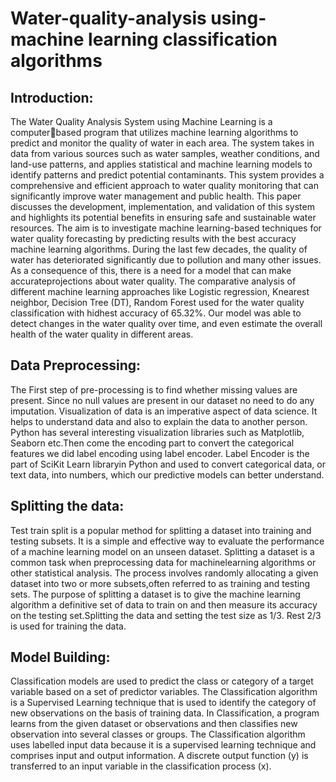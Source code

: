 # Water-quality-analysis using- machine learning classification algorithms

## Introduction:
 The Water Quality Analysis System using Machine Learning is a computerbased program that utilizes machine learning algorithms to predict and monitor the quality of water in each area. The system takes in data from various sources such as water samples, weather conditions, and land-use patterns, and applies statistical and machine learning models to identify patterns and predict potential contaminants. This system provides a comprehensive and efficient approach to water quality monitoring that can significantly improve water management and public health. This paper discusses the development, implementation, and validation of this system and highlights its potential benefits in ensuring safe and sustainable water resources. The aim is to investigate machine learning-based techniques for water quality forecasting by predicting results with the best accuracy machine learning algorithms. During the last few decades, the quality of water has deteriorated significantly due to pollution and many other issues. As a consequence of this, there is a need for a model that can make accurateprojections about water quality. The comparative analysis of different machine learning approaches like Logistic regression, Knearest neighbor, Decision Tree (DT), Random Forest used for the water quality classification with hidhest accuracy of 65.32%. Our model was able to detect changes in the water quality over 
time, and even estimate the overall health of the water quality in different areas.

## Data Preprocessing:
 The First step of pre-processing is to find whether missing values are present. Since no null values are present in our dataset no need to do any imputation. Visualization of data is an imperative aspect of data science. It helps to understand data and also to explain the data to another person. Python has several interesting visualization libraries such as Matplotlib, Seaborn etc.Then come the encoding part to convert the categorical features we did label encoding using label encoder. Label Encoder is the part of SciKit Learn libraryin Python and used to convert categorical data, or text data, into numbers, which our predictive models can better understand.

 ## Splitting the data:
  Test train split is a popular method for splitting a dataset into training and testing subsets. It is a simple and effective way to evaluate the performance of a machine learning model on an unseen dataset. Splitting a dataset is a common task when preprocessing data for machinelearning algorithms or other statistical analysis. The process involves randomly allocating a given dataset into two or more subsets,often referred to as training and testing sets. The purpose of splitting a dataset is to give the machine learning algorithm a definitive set of data to train on and then measure its accuracy on the testing set.Splitting the data and setting the test size as 1/3. Rest 2/3 is used for training the data.

 ## Model Building: 
  Classification models are used to predict the class or category of a target variable based on a set of predictor variables. The Classification algorithm is a Supervised Learning technique that is used to identify the category of new observations on the basis of training data. In Classification, a program learns from the given dataset or observations and then classifies new observation into several classes or groups. The Classification algorithm uses labelled input data because it is a supervised learning technique and comprises input and output information. A discrete output function (y) is transferred to an input variable in 
the classification process (x).
